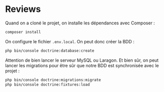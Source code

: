 # Reviews

Quand on a cloné le projet, on installe les dépendances avec Composer :

```bash
composer install
```

On configure le fichier `.env.local`. On peut donc créer la BDD :

```bash
php bin/console doctrine:database:create
```

Attention de bien lancer le serveur MySQL ou Laragon. Et bien sûr, on peut lancer les migrations pour être sûr que notre BDD est synchronisée avec le projet :

```bash
php bin/console doctrine:migrations:migrate
php bin/console doctrine:fixtures:load
```
